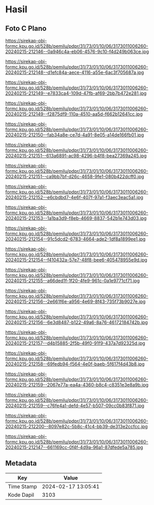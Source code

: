 # Hasil

## Foto C Plano

https://sirekap-obj-formc.kpu.go.id/528b/pemilu/pdpr/31/73/01/10/06/3173011006260-20240215-212146--0a946c4a-eb06-4576-9c10-f4d249b063ce.jpg

https://sirekap-obj-formc.kpu.go.id/528b/pemilu/pdpr/31/73/01/10/06/3173011006260-20240215-212148--d1efc84a-aece-4116-a55e-6ac3f705687a.jpg

https://sirekap-obj-formc.kpu.go.id/528b/pemilu/pdpr/31/73/01/10/06/3173011006260-20240215-212149--e7833ca4-109d-47fb-af69-2bb7b472e281.jpg

https://sirekap-obj-formc.kpu.go.id/528b/pemilu/pdpr/31/73/01/10/06/3173011006260-20240215-212149--f2875df9-110a-4510-aa5d-f662b12641cc.jpg

https://sirekap-obj-formc.kpu.go.id/528b/pemilu/pdpr/31/73/01/10/06/3173011006260-20240215-212150--fab34a8e-ce7d-4a91-8e05-a14de166fb01.jpg

https://sirekap-obj-formc.kpu.go.id/528b/pemilu/pdpr/31/73/01/10/06/3173011006260-20240215-212151--613a6891-ac98-4296-b4f8-bea27369a245.jpg

https://sirekap-obj-formc.kpu.go.id/528b/pemilu/pdpr/31/73/01/10/06/3173011006260-20240215-212151--ca9bb7bf-d26c-4658-9fe1-080b422dcff0.jpg

https://sirekap-obj-formc.kpu.go.id/528b/pemilu/pdpr/31/73/01/10/06/3173011006260-20240215-212152--e6cbdbd7-4e6f-407f-97a1-f3aec3eac5a1.jpg

https://sirekap-obj-formc.kpu.go.id/528b/pemilu/pdpr/31/73/01/10/06/3173011006260-20240215-212153--1a1ba3d9-f8eb-4669-8837-542b1e743d03.jpg

https://sirekap-obj-formc.kpu.go.id/528b/pemilu/pdpr/31/73/01/10/06/3173011006260-20240215-212154--91c5dcd2-6783-4664-ade2-1df8a1899ee1.jpg

https://sirekap-obj-formc.kpu.go.id/528b/pemilu/pdpr/31/73/01/10/06/3173011006260-20240215-212154--f410432a-57e7-48f8-bee6-405478955e9d.jpg

https://sirekap-obj-formc.kpu.go.id/528b/pemilu/pdpr/31/73/01/10/06/3173011006260-20240215-212155--a66ded1f-1f20-4fe9-961c-0a1e9771cf71.jpg

https://sirekap-obj-formc.kpu.go.id/528b/pemilu/pdpr/31/73/01/10/06/3173011006260-20240215-212156--2e661f6e-a956-4e69-8f43-735f73b9027e.jpg

https://sirekap-obj-formc.kpu.go.id/528b/pemilu/pdpr/31/73/01/10/06/3173011006260-20240215-212156--6e3d8487-b122-49a6-8a76-46172184742b.jpg

https://sirekap-obj-formc.kpu.go.id/528b/pemilu/pdpr/31/73/01/10/06/3173011006260-20240215-212157--d4b15885-2f5b-49f0-91f9-437a7d92325d.jpg

https://sirekap-obj-formc.kpu.go.id/528b/pemilu/pdpr/31/73/01/10/06/3173011006260-20240215-212158--69fedb94-f564-4e0f-baeb-5f617f4d43b8.jpg

https://sirekap-obj-formc.kpu.go.id/528b/pemilu/pdpr/31/73/01/10/06/3173011006260-20240215-212159--2067e77a-ea4a-4360-b8c4-c8351e3e8a9b.jpg

https://sirekap-obj-formc.kpu.go.id/528b/pemilu/pdpr/31/73/01/10/06/3173011006260-20240215-212159--c76fe4a1-defd-4e57-b507-09cc0b83f871.jpg

https://sirekap-obj-formc.kpu.go.id/528b/pemilu/pdpr/31/73/01/10/06/3173011006260-20240215-212200--8097e82c-5b8c-41c4-bb39-de313e2ccfcc.jpg

https://sirekap-obj-formc.kpu.go.id/528b/pemilu/pdpr/31/73/01/10/06/3173011006260-20240215-212147--661169cc-0f4f-4d9a-96a1-87dfede5a785.jpg


## Metadata

| Key        | Value               |
| ---------- | ------------------- |
| Time Stamp | 2024-02-17 13:05:41 |
| Kode Dapil | 3103                |



